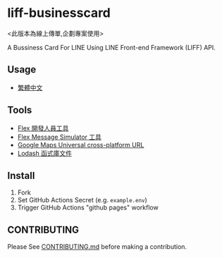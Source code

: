 # liff-businesscard
<此版本為線上傳單,企劃專案使用>

A Bussiness Card For LINE Using LINE Front-end Framework (LIFF) API.

## Usage

* [繁體中文](https://taichunmin.idv.tw/blog/2020-07-21-liff-businesscard.html)

## Tools

* [Flex 開發人員工具](https://www.line-community.me/product_detail?botid=5efadf20851f74ab9c189ff6)
* [Flex Message Simulator 工具](https://developers.line.biz/flex-simulator/)
* [Google Maps Universal cross-platform URL](https://developers.google.com/maps/documentation/urls/guide)
* [Lodash 函式庫文件](https://lodash.com/docs/)

## Install

1. Fork
2. Set GitHub Actions Secret (e.g. `example.env`)
3. Trigger GitHub Actions "github pages" workflow

## CONTRIBUTING

Please See [CONTRIBUTING.md](./CONTRIBUTING.md) before making a contribution.
